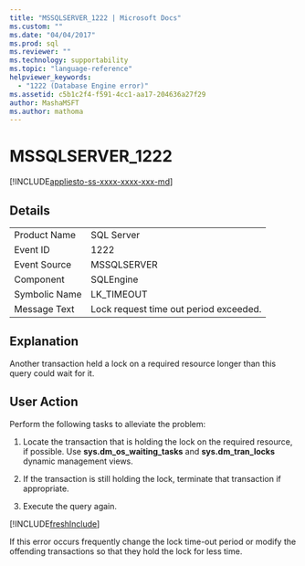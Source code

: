 ```yaml
---
title: "MSSQLSERVER_1222 | Microsoft Docs"
ms.custom: ""
ms.date: "04/04/2017"
ms.prod: sql
ms.reviewer: ""
ms.technology: supportability
ms.topic: "language-reference"
helpviewer_keywords: 
  - "1222 (Database Engine error)"
ms.assetid: c5b1c2f4-f591-4cc1-aa17-204636a27f29
author: MashaMSFT
ms.author: mathoma
---
```

# MSSQLSERVER_1222
[!INCLUDE[appliesto-ss-xxxx-xxxx-xxx-md](../../includes/appliesto-ss-xxxx-xxxx-xxx-md.md)]
  
## Details  
  
|||  
|-|-|  
|Product Name|SQL Server|  
|Event ID|1222|  
|Event Source|MSSQLSERVER|  
|Component|SQLEngine|  
|Symbolic Name|LK_TIMEOUT|  
|Message Text|Lock request time out period exceeded.|  
  
## Explanation  
Another transaction held a lock on a required resource longer than this query could wait for it.  
  
## User Action  
Perform the following tasks to alleviate the problem:  
  
1.  Locate the transaction that is holding the lock on the required resource, if possible. Use **sys.dm_os_waiting_tasks** and **sys.dm_tran_locks** dynamic management views.  
  
2.  If the transaction is still holding the lock, terminate that transaction if appropriate.  
  
3.  Execute the query again.  

[!INCLUDE[freshInclude](../../includes/paragraph-content/fresh-note-steps-feedback.md)]

If this error occurs frequently change the lock time-out period or modify the offending transactions so that they hold the lock for less time.  
  
